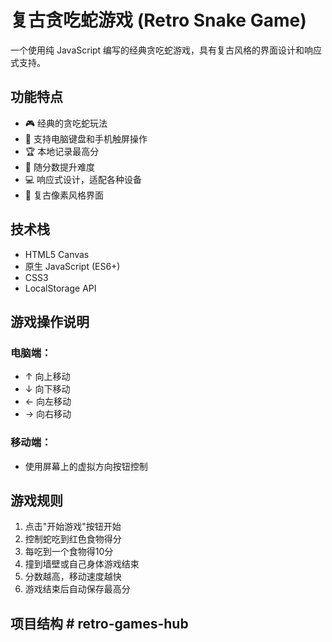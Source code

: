 # 复古贪吃蛇游戏 (Retro Snake Game)

一个使用纯 JavaScript 编写的经典贪吃蛇游戏，具有复古风格的界面设计和响应式支持。

## 功能特点

- 🎮 经典的贪吃蛇玩法
- 📱 支持电脑键盘和手机触屏操作
- 🏆 本地记录最高分
- 🎯 随分数提升难度
- 💻 响应式设计，适配各种设备
- 🎨 复古像素风格界面

## 技术栈

- HTML5 Canvas
- 原生 JavaScript (ES6+)
- CSS3
- LocalStorage API

## 游戏操作说明

### 电脑端：
- ↑ 向上移动
- ↓ 向下移动
- ← 向左移动
- → 向右移动

### 移动端：
- 使用屏幕上的虚拟方向按钮控制

## 游戏规则

1. 点击"开始游戏"按钮开始
2. 控制蛇吃到红色食物得分
3. 每吃到一个食物得10分
4. 撞到墙壁或自己身体游戏结束
5. 分数越高，移动速度越快
6. 游戏结束后自动保存最高分

## 项目结构 # retro-games-hub
